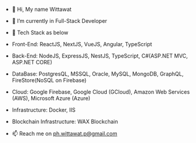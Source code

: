 - 👋 Hi, My name Wittawat

- 🌱 I’m currently in Full-Stack Developer

- 💼 Tech Stack as below
- Front-End: ReactJS, NextJS, VueJS, Angular, TypeScript
- Back-End: NodeJS, ExpressJS, NestJS, TypeScript, C#(ASP.NET MVC, ASP.NET CORE)
- DataBase: PostgresQL, MSSQL, Oracle, MySQL, MongoDB, GraphQL, FireStore(NoSQL on Firebase)
- Cloud: Google Firebase, Google Cloud (GCloud),  Amazon Web Services (AWS), Microsoft Azure (Azure)
- Infrastructure: Docker, IIS
- Blockchain Infrastructure: WAX Blockchain

- 📫 Reach me on ph.wittawat.p@gmail.com
